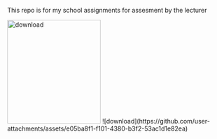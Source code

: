 This repo is for my school assignments for assesment by the lecturer
<p>
<img width="213" height="236" alt="download" src="https://github.com/user-attachments/assets/77210324-2e82-4c10-a884-240b3fcf2f86" />
![download](https://github.com/user-attachments/assets/e05ba8f1-f101-4380-b3f2-53ac1d1e82ea)
</p>
